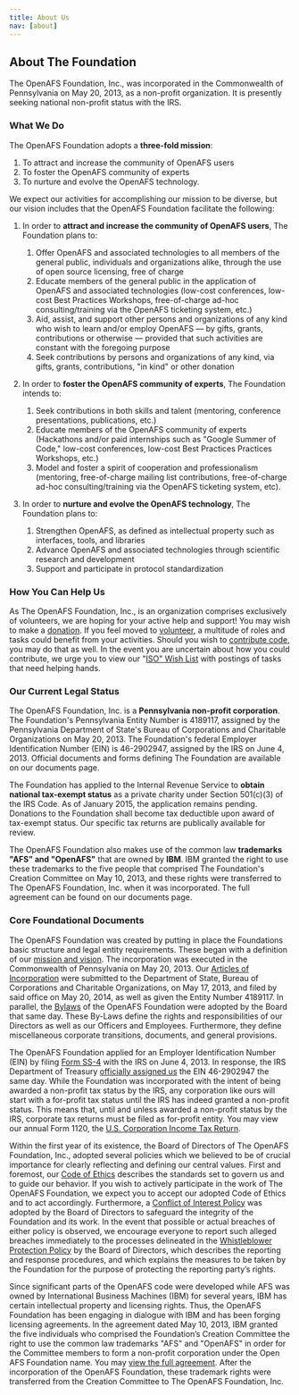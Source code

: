 ```yaml
---
title: About Us
nav: [about]
---
```


## About The Foundation ##

The OpenAFS Foundation, Inc., was incorporated in the Commonwealth of Pennsylvania on
May 20, 2013, as a non-profit organization.  It is presently seeking national non-profit status with the IRS.

### What We Do ###

The OpenAFS Foundation adopts a **three-fold mission**:

1. To attract and increase the community of OpenAFS users
2. To foster the OpenAFS community of experts
3. To nurture and evolve the OpenAFS technology.

We expect our activities for accomplishing our mission to be diverse, but our
vision includes that the OpenAFS Foundation facilitate the following:

1.  In order to **attract and increase the community of OpenAFS users**, The
    Foundation plans to:

    1. Offer OpenAFS and associated technologies to all members of the general
       public, individuals and organizations alike, through the use of open
       source licensing, free of charge
    2. Educate members of the general public in the application of OpenAFS and
       associated technologies (low-cost conferences, low-cost Best Practices
       Workshops, free-of-charge ad-hoc consulting/training via the OpenAFS
       ticketing system, etc.)
    3. Aid, assist, and support other persons and organizations of any kind
       who wish to learn and/or employ OpenAFS &mdash; by gifts, grants,
       contributions or otherwise &mdash; provided that such activities are
       constant with the foregoing purpose
    4. Seek contributions by persons and organizations of any kind, via gifts,
       grants, contributions, "in kind" or other donation

2.  In order to **foster the OpenAFS community of experts**, The Foundation intends
    to:

    1. Seek contributions in both skills and talent (mentoring, conference
       presentations, publications, etc.)
    2. Educate members of the OpenAFS community of experts (Hackathons and/or
       paid internships such as "Google Summer of Code," low-cost conferences,
       low-cost Best Practices Practices Workshops, etc.)
    3. Model and foster a spirit of cooperation and professionalism
       (mentoring, free-of-charge mailing list contributions, free-of-charge
       ad-hoc consulting/training via the OpenAFS ticketing system, etc).

3.  In order to **nurture and evolve the OpenAFS technology**, The Foundation plans
    to:

    1. Strengthen OpenAFS, as defined as intellectual property such as
       interfaces, tools, and libraries
    2. Advance OpenAFS and associated technologies through scientific research
       and development
    3. Support and participate in protocol standardization


### How You Can Help Us ###

As The OpenAFS Foundation, Inc., is an organization comprises exclusively of
volunteers, we are hoping for your active help and support!  You may wish to
make a [donation]({{site.github.url}}/help/donate/).  If you feel moved to [volunteer]({{site.github.url}}/help/volunteer), a
multitude of roles and tasks could benefit from your activities.  Should you
wish to [contribute code]({{site.github.url}}/help/code/), you may do that as well.  In the
event you are uncertain about how you could contribute, we urge you to view our
"[ISO" Wish List]({{site.github.url}}/help/wishlist/) with postings of tasks that need helping hands.


### Our Current Legal Status ###

The OpenAFS Foundation, Inc.  is a **Pennsylvania non-profit corporation**. The Foundation's Pennsylvania Entity Number is 4189117, assigned by the Pennsylvania Department of State's Bureau of Corporations and Charitable Organizations on May 20, 2013. The Foundation's federal Employer Identification Number (EIN) is 46-2902947, assigned by the IRS on June 4, 2013. Official documents and forms defining The Foundation are available on our documents page.

The Foundation has applied to the Internal Revenue Service to **obtain national tax-exempt status** as a private charity under Section 501(c)(3) of the IRS Code.  As of January 2015, the application remains pending.  Donations to the Foundation shall become tax deductible upon award of tax-exempt status.  Our specific tax returns are publically available for review.

The OpenAFS Foundation also makes use of the common law **trademarks "AFS" and "OpenAFS"** that are owned by **IBM**. IBM granted the right to use these trademarks to the five people that comprised The Foundation's Creation Committee on May 10, 2013, and these rights were transferred to The OpenAFS Foundation, Inc. when it was incorporated. The full agreement can be found on our documents page.


### Core Foundational Documents ###

The OpenAFS Foundation was created by putting in place the Foundations basic
structure and legal entity requirements.  These began with a definition of our
[mission and vision](XXXbrokenlink).  The incorporation was executed in the
Commonwealth of Pennsylvania on May 20, 2013.  Our [Articles of
Incorporation]({site.github.url}/docs/openafs-foundation-incorporation.pdf) were submitted to the Department of State, Bureau
of Corporations and Charitable Organizations, on May 17, 2013, and filed by
said office on May 20, 2014, as well as given the Entity Number 4189117.  In
parallel, the [Bylaws]({{site.github.url}}/docs/openafs-foundation-bylaws.pdf) of the OpenAFS Foundation were adopted
by the Board that same day.  These By-Laws define the rights and
responsibilities of our Directors as well as our Officers and Employees.
Furthermore, they define miscellaneous corporate transitions, documents, and
general provisions.

The OpenAFS Foundation applied for an Employer Identification Number (EIN) by
filing [Form SS-4]({{site.github.url}}/docs/openafs-foundation-ss4.pdf) with the IRS on June 4, 2013.  In response, the
IRS Department of Treasury [officially assigned us]({{site.github.url}}/docs/openafs-foundation-irs-ein.pdf) the EIN
46-2902947 the same day.  While the Foundation was incorporated with the intent
of being awarded a non-profit tax status by the IRS, any corporation like ours
will start with a for-profit tax status until the IRS has indeed granted a
non-profit status.  This means that, until and unless awarded a non-profit
status by the IRS, corporate tax returns must be filed as for-profit entity.
You may view our annual Form 1120, the [U.S. Corporation Income Tax Return]({{site.github.url}}/about/finance/).

Within the first year of its existence, the Board of Directors of The OpenAFS
Foundation, Inc., adopted several policies which we believed to be of crucial
importance for clearly reflecting and defining our central values.  First and
foremost, our [Code of Ethics]({{site.github.url}}/docs/openafs-foundation-coe.pdf) describes the standards set to
govern us and to guide our behavior.  If you wish to actively participate in
the work of The OpenAFS Foundation, we expect you to accept our adopted Code of
Ethics and to act accordingly.   Furthermore, a [Conflict of Interest
Policy]({{site.github.url}}/docs/openafs-foundation-coi-policy.pdf) was adopted by the Board of Directors to safeguard the
integrity of the Foundation and its work.  In the event that possible or actual
breaches of either policy is observed, we encourage everyone to report such
alleged breaches immediately to the processes delineated in the [Whistleblower
Protection Policy]({{site.github.url}}/docs/openafs-foundation-whistleblower-policy.pdf) by the Board of Directors, which describes
the reporting and response procedures, and which explains the measures to be
taken by the Foundation for the purpose of protecting the reporting party’s
rights.

Since significant parts of the OpenAFS code were developed while AFS was owned
by International Business Machines (IBM) for several years, IBM has certain
intellectual property and licensing rights. Thus, the OpenAFS Foundation has
been engaging in dialogue with IBM and has been forging licensing agreements.
In the agreement dated May 10, 2013, IBM granted the five individuals who
comprised the Foundation’s Creation Committee the right to use the common law
trademarks "AFS" and "OpenAFS" in order for the Committee members to form a
non-profit corporation under the Open AFS Foundation name.  You may [view the
full agreement]({{site.github.url}}/docs/openafs-foundation-ibm-trademark-agreement.pdf).  After the incorporation of the OpenAFS
Foundation, these trademark rights were transferred from the Creation Committee
to The OpenAFS Foundation, Inc. 
